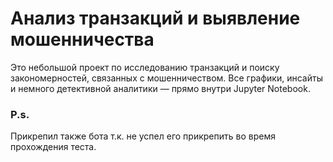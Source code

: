 # Анализ транзакций и выявление мошенничества
Это небольшой проект по исследованию транзакций и поиску закономерностей, связанных с мошенничеством.
Все графики, инсайты и немного детективной аналитики — прямо внутри Jupyter Notebook.


### P.s.
Прикрепил также бота т.к. не успел его прикрепить во время прохождения теста.

